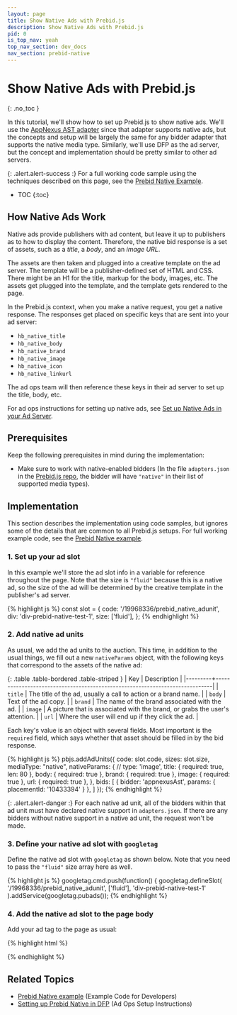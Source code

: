 ```yaml
---
layout: page
title: Show Native Ads with Prebid.js
description: Show Native Ads with Prebid.js
pid: 0
is_top_nav: yeah
top_nav_section: dev_docs
nav_section: prebid-native
---
```


<div class="bs-docs-section" markdown="1">

# Show Native Ads with Prebid.js
{: .no_toc }

In this tutorial, we'll show how to set up Prebid.js to show native ads.  We'll use the [AppNexus AST adapter]({{site.github.url}}/dev-docs/bidders.html#appnexusAst) since that adapter supports native ads, but the concepts and setup will be largely the same for any bidder adapter that supports the native media type.  Similarly, we'll use DFP as the ad server, but the concept and implementation should be pretty similar to other ad servers.

{: .alert.alert-success :}
For a full working code sample using the techniques described on this page, see the [Prebid Native Example]({{site.github.url}}/dev-docs/examples/prebid-native-example.html).

* TOC
{:toc}

## How Native Ads Work

Native ads provide publishers with ad content, but leave it up to publishers as to how to display the content.  Therefore, the native bid response is a set of assets, such as a *title*, a *body*, and an *image URL*.

The assets are then taken and plugged into a creative template on the ad server.  The template will be a publisher-defined set of HTML and CSS.  There might be an H1 for the title, markup for the body, images, etc.  The assets get plugged into the template, and the template gets rendered to the page.

In the Prebid.js context, when you make a native request, you get a native response.  The responses get placed on specific keys that are sent into your ad server:

+ `hb_native_title`
+ `hb_native_body`
+ `hb_native_brand`
+ `hb_native_image`
+ `hb_native_icon`
+ `hb_native_linkurl`

The ad ops team will then reference these keys in their ad server to set up the title, body, etc.

For ad ops instructions for setting up native ads, see [Set up Native Ads in your Ad Server]({{site.github.url}}/adops/setting-up-prebid-native-in-dfp.html).

## Prerequisites

Keep the following prerequisites in mind during the implementation:

+ Make sure to work with native-enabled bidders (In the file `adapters.json` in the [Prebid.js repo](), the bidder will have `"native"` in their list of supported media types).

## Implementation

This section describes the implementation using code samples, but ignores some of the details that are common to all Prebid.js setups.  For full working example code, see the [Prebid Native example]({{site.github.url}}/dev-docs/examples/show-native-ads.html).

### 1. Set up your ad slot

In this example we'll store the ad slot info in a variable for reference throughout the page.  Note that the size is `"fluid"` because this is a native ad, so the size of the ad will be determined by the creative template in the publisher's ad server.

{% highlight js %}
const slot = {
    code: '/19968336/prebid_native_adunit',
    div: 'div-prebid-native-test-1',
    size: ['fluid'],
};
{% endhighlight %}

### 2. Add native ad units

As usual, we add the ad units to the auction.  This time, in addition to the usual things, we fill out a new `nativeParams` object, with the following keys that correspond to the assets of the native ad:

{: .table .table-bordered .table-striped }
| Key     | Description                                                                 |
|---------+-----------------------------------------------------------------------------|
| `title` | The title of the ad, usually a call to action or a brand name.              |
| `body`  | Text of the ad copy.                                                        |
| `brand` | The name of the brand associated with the ad.                               |
| `image` | A picture that is associated with the brand, or grabs the user's attention. |
| `url`   | Where the user will end up if they click the ad.                            |

Each key's value is an object with several fields.  Most important is the `required` field, which says whether that asset should be filled in by the bid response.

{% highlight js %}
pbjs.addAdUnits({
  code: slot.code,
  sizes: slot.size,
  mediaType: "native",
  nativeParams: {
    // type: 'image',
    title: {
      required: true,
      len: 80
    },
    body: {
      required: true
    },
    brand: {
      required: true
    },
    image: {
      required: true
    },
    url: {
      required: true
    },
  },
  bids: [
    {
      bidder: 'appnexusAst',
      params: {
        placementId: '10433394'
      }
    },
  ]
});
{% endhighlight %}

{: .alert.alert-danger :}
For each native ad unit, all of the bidders within that ad unit must have declared native support in `adapters.json`.  If there are any bidders without native support in a native ad unit, the request won't be made.

### 3. Define your native ad slot with `googletag`

Define the native ad slot with `googletag` as shown below.  Note that you need to pass the `"fluid"` size array here as well.

{% highlight js %}
googletag.cmd.push(function() {
    googletag.defineSlot(
        '/19968336/prebid_native_adunit', ['fluid'],
        'div-prebid-native-test-1'
    ).addService(googletag.pubads());
{% endhighlight %}

### 4. Add the native ad slot to the page body

Add your ad tag to the page as usual:

{% highlight html %}
<div id="div-prebid-native-test-1">
    <script>
        googletag.cmd.push(function() {
            googletag.display('div-prebid-native-test-1');
        });
    </script>
</div>
{% endhighlight %}

## Related Topics

+ [Prebid Native example]({{site.github.url}}/dev-docs/examples/show-native-ads.html) (Example Code for Developers)
+ [Setting up Prebid Native in DFP]({{site.github.url}}/adops/setting-up-prebid-native-in-dfp.html) (Ad Ops Setup Instructions)

</div>
